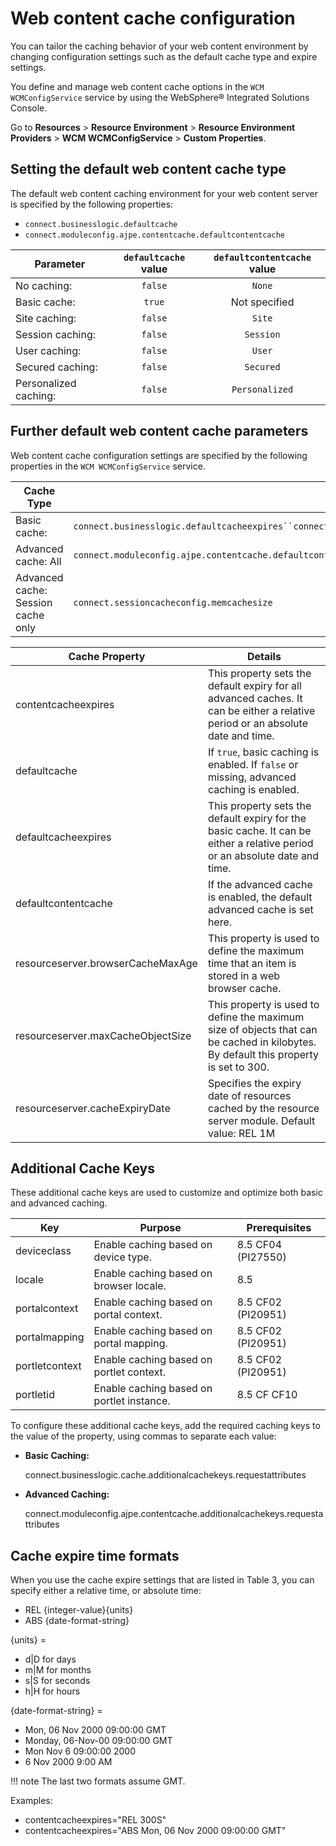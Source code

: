 # Web content cache configuration

You can tailor the caching behavior of your web content environment by changing configuration settings such as the default cache type and expire settings.

You define and manage web content cache options in the `WCM WCMConfigService` service by using the WebSphere® Integrated Solutions Console.

Go to **Resources** \> **Resource Environment** \> **Resource Environment Providers** \> **WCM WCMConfigService** \> **Custom Properties**.

## Setting the default web content cache type

The default web content caching environment for your web content server is specified by the following properties:

-   `connect.businesslogic.defaultcache`
-   `connect.moduleconfig.ajpe.contentcache.defaultcontentcache`

|Parameter|`defaultcache` value|`defaultcontentcache` value|
|---------|:------------------:|:-------------------------:|
|No caching:|`false`|`None`|
|Basic cache:|`true`|Not specified|
|Site caching:|`false`|`Site`|
|Session caching:|`false`|`Session`|
|User caching:|`false`|`User`|
|Secured caching:|`false`|`Secured`|
|Personalized caching:|`false`|`Personalized`|

## Further default web content cache parameters

Web content cache configuration settings are specified by the following properties in the `WCM WCMConfigService` service.

|Cache Type|Properties|
|----------|----------|
|Basic cache:|`connect.businesslogic.defaultcacheexpires``connect.businesslogic.defaultcache`|
|Advanced cache: All|`connect.moduleconfig.ajpe.contentcache.defaultcontentcache``connect.moduleconfig.ajpe.contentcache.contentcacheexpires`|
|Advanced cache: Session cache only|`connect.sessioncacheconfig.memcachesize`|

|Cache Property|Details|
|--------------|-------|
|contentcacheexpires|This property sets the default expiry for all advanced caches. It can be either a relative period or an absolute date and time.|
|defaultcache|If `true`, basic caching is enabled. If `false` or missing, advanced caching is enabled.|
|defaultcacheexpires|This property sets the default expiry for the basic cache. It can be either a relative period or an absolute date and time.|
|defaultcontentcache|If the advanced cache is enabled, the default advanced cache is set here.|
|resourceserver.browserCacheMaxAge|This property is used to define the maximum time that an item is stored in a web browser cache.|
|resourceserver.maxCacheObjectSize|This property is used to define the maximum size of objects that can be cached in kilobytes. By default this property is set to 300.|
|resourceserver.cacheExpiryDate|Specifies the expiry date of resources cached by the resource server module. Default value: REL 1M|

## Additional Cache Keys

These additional cache keys are used to customize and optimize both basic and advanced caching.

|Key|Purpose|Prerequisites|
|---|-------|-------------|
|deviceclass|Enable caching based on device type.|8.5 CF04 \(PI27550\)|
|locale|Enable caching based on browser locale.|8.5|
|portalcontext|Enable caching based on portal context.|8.5 CF02 \(PI20951\)|
|portalmapping|Enable caching based on portal mapping.|8.5 CF02 \(PI20951\)|
|portletcontext|Enable caching based on portlet context.|8.5 CF02 \(PI20951\)|
|portletid|Enable caching based on portlet instance.|8.5 CF CF10|

To configure these additional cache keys, add the required caching keys to the value of the property, using commas to separate each value:

-   **Basic Caching:**

    connect.businesslogic.cache.additionalcachekeys.requestattributes

-   **Advanced Caching:**

    connect.moduleconfig.ajpe.contentcache.additionalcachekeys.requestattributes


## Cache expire time formats

When you use the cache expire settings that are listed in Table 3, you can specify either a relative time, or absolute time:

-   REL \{integer-value\}\{units\}
-   ABS \{date-format-string\}

\{units\} =

-   d\|D for days
-   m\|M for months
-   s\|S for seconds
-   h\|H for hours

\{date-format-string\} =

-   Mon, 06 Nov 2000 09:00:00 GMT
-   Monday, 06-Nov-00 09:00:00 GMT
-   Mon Nov 6 09:00:00 2000
-   6 Nov 2000 9:00 AM

!!! note
    The last two formats assume GMT.

Examples:

-   contentcacheexpires="REL 300S"
-   contentcacheexpires="ABS Mon, 06 Nov 2000 09:00:00 GMT"


